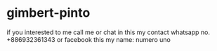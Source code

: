 # gimbert-pinto
if you interested to me call me or chat in this my contact whatsapp no. +886932361343 or facebook this my name: numero uno 
